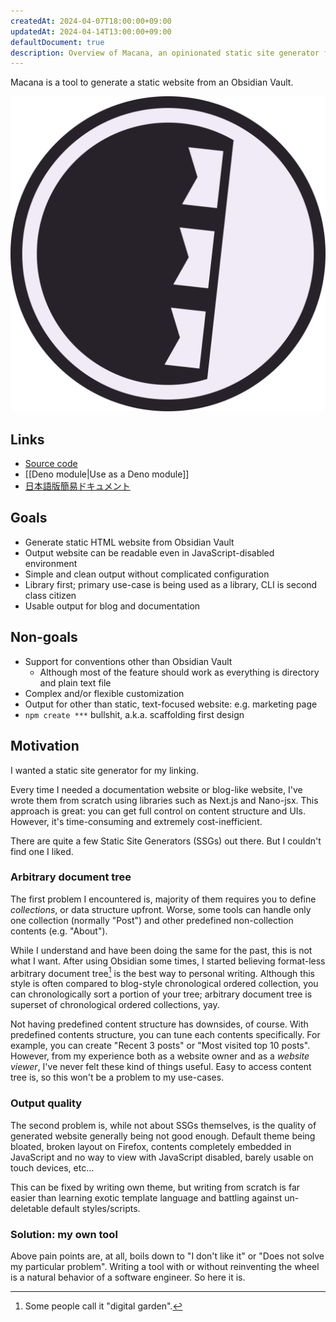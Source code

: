 ```yaml
---
createdAt: 2024-04-07T18:00:00+09:00
updatedAt: 2024-04-14T13:00:00+09:00
defaultDocument: true
description: Overview of Macana, an opinionated static site generator for Obsidian Vault.
---
```


Macana is a tool to generate a static website from an Obsidian Vault.

![Logo|64](../Assets/logo.svg)

## Links

- [Source code](https://github.com/pocka/macana)
- [[Deno module|Use as a Deno module]]
- [日本語版簡易ドキュメント](../ja/概要.md)

## Goals

- Generate static HTML website from Obsidian Vault
- Output website can be readable even in JavaScript-disabled environment
- Simple and clean output without complicated configuration
- Library first; primary use-case is being used as a library, CLI is second class citizen
- Usable output for blog and documentation

## Non-goals

- Support for conventions other than Obsidian Vault
	- Although most of the feature should work as everything is directory and plain text file
- Complex and/or flexible customization
- Output for other than static, text-focused website: e.g. marketing page
- `npm create ***` bullshit, a.k.a. scaffolding first design 

## Motivation

I wanted a static site generator for my linking.

Every time I needed a documentation website or blog-like website, I've wrote them from scratch using libraries such as Next.js and Nano-jsx.
This approach is great: you can get full control on content structure and UIs.
However, it's time-consuming and extremely cost-inefficient.

There are quite a few Static Site Generators (SSGs) out there.
But I couldn't find one I liked.

### Arbitrary document tree

The first problem I encountered is, majority of them requires you to define *collections*, or data structure upfront.
Worse, some tools can handle only one collection (normally "Post") and other predefined non-collection contents (e.g. "About").

While I understand and have been doing the same for the past, this is not what I want.
After using Obsidian some times, I started believing format-less arbitrary document tree[^1] is the best way to personal writing.
Although this style is often compared to blog-style chronological ordered collection, you can chronologically sort a portion of your tree; arbitrary document tree is superset of chronological ordered collections, yay.

[^1]: Some people call it "digital garden".

Not having predefined content structure has downsides, of course.
With predefined contents structure, you can tune each contents specifically.
For example, you can create "Recent 3 posts" or "Most visited top 10 posts".
However, from my experience both as a website owner and as a *website viewer*, I've never felt these kind of things useful.
Easy to access content tree is, so this won't be a problem to my use-cases.

### Output quality

The second problem is, while not about SSGs themselves, is the quality of generated website generally being not good enough.
Default theme being bloated, broken layout on Firefox, contents completely embedded in JavaScript and no way to view with JavaScript disabled, barely usable on touch devices, etc...

This can be fixed by writing own theme, but writing from scratch is far easier than learning exotic template language and battling against un-deletable default styles/scripts.

### Solution: my own tool

Above pain points are, at all, boils down to "I don't like it" or "Does not solve my particular problem".
Writing a tool with or without reinventing the wheel is a natural behavior of a software engineer.
So here it is.